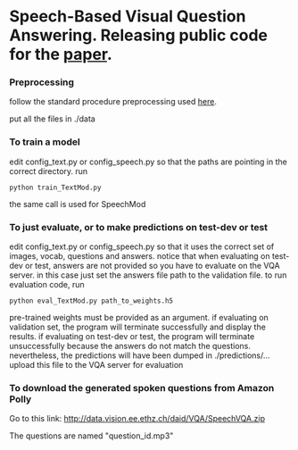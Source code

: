 # Speech-Based Visual Question Answering. Releasing public code for the [paper](https://arxiv.org/abs/1705.00464).

### Preprocessing
follow the standard procedure preprocessing used [here](https://github.com/VT-vision-lab/VQA_LSTM_CNN).

put all the files in ./data

### To train a model
edit config_text.py or config_speech.py so that the paths are pointing in the correct directory. run
```
python train_TextMod.py
```
the same call is used for SpeechMod

### To just evaluate, or to make predictions on test-dev or test
edit config_text.py or config_speech.py so that it uses the correct set of images, vocab, questions and answers.
notice that when evaluating on test-dev or test, answers are not provided so you have to evaluate on the VQA server.
in this case just set the answers file path to the validation file. to run evaluation code, run
```
python eval_TextMod.py path_to_weights.h5
```
pre-trained weights must be provided as an argument. if evaluating on validation set, the program will terminate
successfully and display the results. if evaluating on test-dev or test, the program will terminate unsuccessfully
because the answers do not match the questions. nevertheless, the predictions will have been dumped in 
./predictions/... upload this file to the VQA server for evaluation

### To download the generated spoken questions from Amazon Polly
Go to this link: http://data.vision.ee.ethz.ch/daid/VQA/SpeechVQA.zip

The questions are named "question_id.mp3"